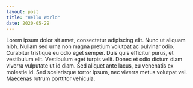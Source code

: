 ```yaml
---
layout: post
title: "Hello World"
date: 2020-05-29
---
```


Lorem ipsum dolor sit amet, consectetur adipiscing elit. Nunc ut aliquam nibh. Nullam sed urna non magna pretium volutpat ac pulvinar odio. Curabitur tristique eu odio eget semper. Duis quis efficitur purus, et vestibulum elit. Vestibulum eget turpis velit. Donec et odio dictum diam viverra vulputate ut id diam. Sed aliquet ante lacus, eu venenatis ex molestie id. Sed scelerisque tortor ipsum, nec viverra metus volutpat vel. Maecenas rutrum porttitor vehicula. 